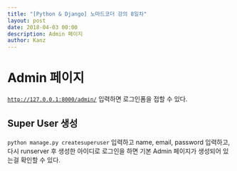 ```yaml
---
title: "[Python & Django] 노마드코더 강의 8일차"
layout: post
date: 2018-04-03 00:00
description: Admin 페이지
author: Kanz
---
```

# Admin 페이지
<code>http://127.0.0.1:8000/admin/</code> 입력하면 로그인폼을 접할 수 있다.

## Super User 생성
<code>python manage.py createsuperuser</code> 입력하고 name, email, password 입력하고, 다시 runserver 후 생성한 아이디로 로그인을 하면 기본 Admin 페이지가 생성되어 있는걸 확인할 수 있다.